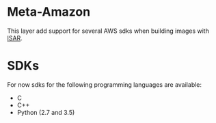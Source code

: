 # Meta-Amazon
This layer add support for several AWS sdks when building images with [ISAR](https://github.com/benbrenson/isar).

# SDKs
For now sdks for the following programming languages are available:
* C
* C++
* Python (2.7 and 3.5)

